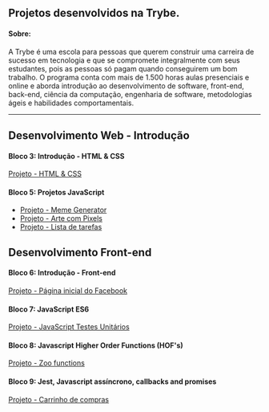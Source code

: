 ## Projetos desenvolvidos na Trybe.

#### Sobre:

 A Trybe é uma escola para pessoas que querem construir uma carreira de sucesso em tecnologia e que se compromete integralmente com seus estudantes, pois as pessoas só pagam quando conseguirem um bom trabalho.
O programa conta com mais de 1.500 horas aulas presenciais e online e aborda introdução ao desenvolvimento de software, front-end, back-end, ciência da computação, engenharia de software, metodologias ágeis e habilidades comportamentais.

<hr />

## Desenvolvimento Web - Introdução 

#### Bloco 3: Introdução - HTML & CSS

<a href="lucascv.github.io/html-css">Projeto - HTML & CSS</a></li>

#### Bloco 5: Projetos JavaScript

<ul>
<li><a href="lucascv.github.io/meme-generator">Projeto - Meme Generator</a></li>
<li><a href="lucascv.github.io/make-me-an-artist">Projeto - Arte com Pixels</a></li>
<li><a href="lucascv.github.io/todo-list">Projeto - Lista de tarefas</a></li>
</ul>

## Desenvolvimento Front-end

#### Bloco 6: Introdução - Front-end

<a href="lucascv.github.io/signup-facebook">Projeto - Página inicial do Facebook</a>


#### Bloco 7: JavaScript ES6

<a href="https://github.com/lucascv/Trybe/tree/master/Bloco7/Projeto">Projeto - JavaScript Testes Unitários</a>

#### Bloco 8: Javascript Higher Order Functions (HOF's)

<a href="https://github.com/lucascv/Trybe/tree/master/Bloco8/Projeto">Projeto - Zoo functions</a>

#### Bloco 9: Jest, Javascript assíncrono, callbacks and promises

<a href="lucascv.github.io/shopping-cart">Projeto - Carrinho de compras</a>
